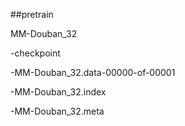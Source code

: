 ##pretrain


MM-Douban_32


  -checkpoint
  
  -MM-Douban_32.data-00000-of-00001
  
  -MM-Douban_32.index
  
  -MM-Douban_32.meta
